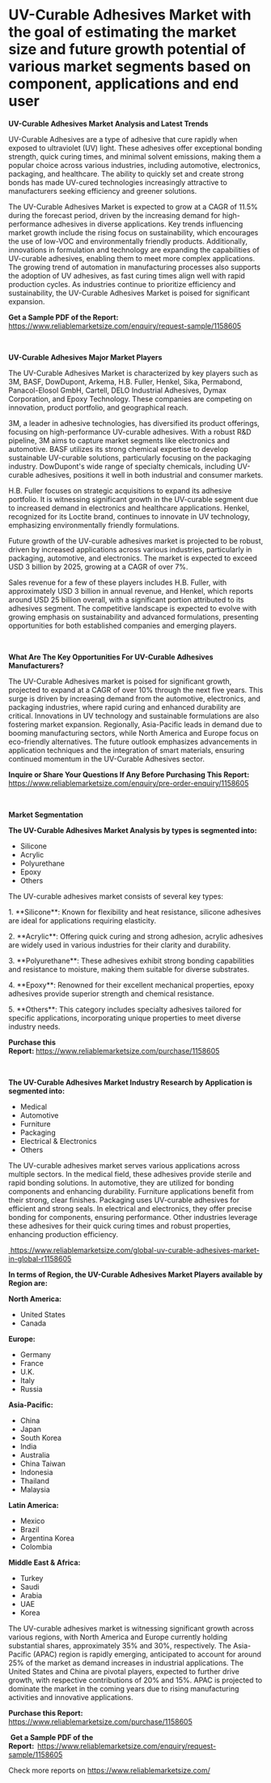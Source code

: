 <p><h1>UV-Curable Adhesives Market with the goal of estimating the market size and future growth potential of various market segments based on component, applications and end user</h1></p><p><strong>UV-Curable Adhesives Market Analysis and Latest Trends</strong></p>
<p><p>UV-Curable Adhesives are a type of adhesive that cure rapidly when exposed to ultraviolet (UV) light. These adhesives offer exceptional bonding strength, quick curing times, and minimal solvent emissions, making them a popular choice across various industries, including automotive, electronics, packaging, and healthcare. The ability to quickly set and create strong bonds has made UV-cured technologies increasingly attractive to manufacturers seeking efficiency and greener solutions.</p><p>The UV-Curable Adhesives Market is expected to grow at a CAGR of 11.5% during the forecast period, driven by the increasing demand for high-performance adhesives in diverse applications. Key trends influencing market growth include the rising focus on sustainability, which encourages the use of low-VOC and environmentally friendly products. Additionally, innovations in formulation and technology are expanding the capabilities of UV-curable adhesives, enabling them to meet more complex applications. The growing trend of automation in manufacturing processes also supports the adoption of UV adhesives, as fast curing times align well with rapid production cycles. As industries continue to prioritize efficiency and sustainability, the UV-Curable Adhesives Market is poised for significant expansion.</p></p>
<p><strong>Get a Sample PDF of the Report:&nbsp;</strong> <a href="https://www.reliablemarketsize.com/enquiry/request-sample/1158605?utm_campaign=2853&utm_medium=2&utm_source=Github&utm_content=ia&utm_term=22032025&utm_id=uv-curable-adhesives">https://www.reliablemarketsize.com/enquiry/request-sample/1158605</a></p>
<p>&nbsp;</p>
<p><strong>UV-Curable Adhesives Major Market Players</strong></p>
<p><p>The UV-Curable Adhesives Market is characterized by key players such as 3M, BASF, DowDupont, Arkema, H.B. Fuller, Henkel, Sika, Permabond, Panacol-Elosol GmbH, Cartell, DELO Industrial Adhesives, Dymax Corporation, and Epoxy Technology. These companies are competing on innovation, product portfolio, and geographical reach.</p><p>3M, a leader in adhesive technologies, has diversified its product offerings, focusing on high-performance UV-curable adhesives. With a robust R&D pipeline, 3M aims to capture market segments like electronics and automotive. BASF utilizes its strong chemical expertise to develop sustainable UV-curable solutions, particularly focusing on the packaging industry. DowDupont's wide range of specialty chemicals, including UV-curable adhesives, positions it well in both industrial and consumer markets.</p><p>H.B. Fuller focuses on strategic acquisitions to expand its adhesive portfolio. It is witnessing significant growth in the UV-curable segment due to increased demand in electronics and healthcare applications. Henkel, recognized for its Loctite brand, continues to innovate in UV technology, emphasizing environmentally friendly formulations.</p><p>Future growth of the UV-curable adhesives market is projected to be robust, driven by increased applications across various industries, particularly in packaging, automotive, and electronics. The market is expected to exceed USD 3 billion by 2025, growing at a CAGR of over 7%.</p><p>Sales revenue for a few of these players includes H.B. Fuller, with approximately USD 3 billion in annual revenue, and Henkel, which reports around USD 25 billion overall, with a significant portion attributed to its adhesives segment. The competitive landscape is expected to evolve with growing emphasis on sustainability and advanced formulations, presenting opportunities for both established companies and emerging players.</p></p>
<p>&nbsp;</p>
<p><strong>What Are The Key Opportunities For UV-Curable Adhesives Manufacturers?</strong></p>
<p><p>The UV-Curable Adhesives market is poised for significant growth, projected to expand at a CAGR of over 10% through the next five years. This surge is driven by increasing demand from the automotive, electronics, and packaging industries, where rapid curing and enhanced durability are critical. Innovations in UV technology and sustainable formulations are also fostering market expansion. Regionally, Asia-Pacific leads in demand due to booming manufacturing sectors, while North America and Europe focus on eco-friendly alternatives. The future outlook emphasizes advancements in application techniques and the integration of smart materials, ensuring continued momentum in the UV-Curable Adhesives sector.</p></p>
<p><strong>Inquire or Share Your Questions If Any Before Purchasing This Report:</strong> <a href="https://www.reliablemarketsize.com/enquiry/pre-order-enquiry/1158605?utm_campaign=2853&utm_medium=2&utm_source=Github&utm_content=ia&utm_term=22032025&utm_id=uv-curable-adhesives">https://www.reliablemarketsize.com/enquiry/pre-order-enquiry/1158605</a></p>
<p>&nbsp;</p>
<p><strong>Market Segmentation</strong></p>
<p><strong>The UV-Curable Adhesives Market Analysis by types is segmented into:</strong></p>
<p><ul><li>Silicone</li><li>Acrylic</li><li>Polyurethane</li><li>Epoxy</li><li>Others</li></ul></p>
<p><p>The UV-curable adhesives market consists of several key types: </p><p>1. **Silicone**: Known for flexibility and heat resistance, silicone adhesives are ideal for applications requiring elasticity.</p><p>2. **Acrylic**: Offering quick curing and strong adhesion, acrylic adhesives are widely used in various industries for their clarity and durability.</p><p>3. **Polyurethane**: These adhesives exhibit strong bonding capabilities and resistance to moisture, making them suitable for diverse substrates.</p><p>4. **Epoxy**: Renowned for their excellent mechanical properties, epoxy adhesives provide superior strength and chemical resistance.</p><p>5. **Others**: This category includes specialty adhesives tailored for specific applications, incorporating unique properties to meet diverse industry needs.</p></p>
<p><strong>Purchase this Report:&nbsp;</strong><a href="https://www.reliablemarketsize.com/purchase/1158605?utm_campaign=2853&utm_medium=2&utm_source=Github&utm_content=ia&utm_term=22032025&utm_id=uv-curable-adhesives">https://www.reliablemarketsize.com/purchase/1158605</a></p>
<p>&nbsp;</p>
<p><strong>The UV-Curable Adhesives Market Industry Research by Application is segmented into:</strong></p>
<p><ul><li>Medical</li><li>Automotive</li><li>Furniture</li><li>Packaging</li><li>Electrical & Electronics</li><li>Others</li></ul></p>
<p><p>The UV-curable adhesives market serves various applications across multiple sectors. In the medical field, these adhesives provide sterile and rapid bonding solutions. In automotive, they are utilized for bonding components and enhancing durability. Furniture applications benefit from their strong, clear finishes. Packaging uses UV-curable adhesives for efficient and strong seals. In electrical and electronics, they offer precise bonding for components, ensuring performance. Other industries leverage these adhesives for their quick curing times and robust properties, enhancing production efficiency.</p></p>
<p><a href="https://www.reliablemarketsize.com/global-uv-curable-adhesives-market-in-global-r1158605?utm_campaign=2853&utm_medium=2&utm_source=Github&utm_content=ia&utm_term=22032025&utm_id=uv-curable-adhesives">&nbsp;https://www.reliablemarketsize.com/global-uv-curable-adhesives-market-in-global-r1158605</a></p>
<p><strong>In terms of Region, the UV-Curable Adhesives Market Players available by Region are:</strong></p>
<p>
    <p> <strong> North America: </strong>
        <ul>
            <li>United States</li>
            <li>Canada</li>
        </ul>
        </p> 
    <p> <strong> Europe: </strong>
        <ul>
            <li>Germany</li>
            <li>France</li>
            <li>U.K.</li>
            <li>Italy</li>
            <li>Russia</li>
        </ul>
        </p> 
    <p> <strong> Asia-Pacific: </strong>
        <ul>
            <li>China</li>
            <li>Japan</li>
            <li>South Korea</li>
            <li>India</li>
            <li>Australia</li>
            <li>China Taiwan</li>
            <li>Indonesia</li>
            <li>Thailand</li>
            <li>Malaysia</li>
        </ul>
        </p> 
    <p> <strong> Latin America: </strong>
        <ul>
            <li>Mexico</li>
            <li>Brazil</li>
            <li>Argentina Korea</li>
            <li>Colombia</li>
        </ul>
        </p> 
    <p> <strong> Middle East & Africa: </strong>
        <ul>
            <li>Turkey</li>
            <li>Saudi</li>
            <li>Arabia</li>
            <li>UAE</li>
            <li>Korea</li>
        </ul>
    </p>
    </p>
<p><p>The UV-curable adhesives market is witnessing significant growth across various regions, with North America and Europe currently holding substantial shares, approximately 35% and 30%, respectively. The Asia-Pacific (APAC) region is rapidly emerging, anticipated to account for around 25% of the market as demand increases in industrial applications. The United States and China are pivotal players, expected to further drive growth, with respective contributions of 20% and 15%. APAC is projected to dominate the market in the coming years due to rising manufacturing activities and innovative applications.</p></p>
<p><strong>Purchase this Report: </strong><a href="https://www.reliablemarketsize.com/purchase/1158605?utm_campaign=2853&utm_medium=2&utm_source=Github&utm_content=ia&utm_term=22032025&utm_id=uv-curable-adhesives">https://www.reliablemarketsize.com/purchase/1158605</a></p>
<p>&nbsp;<strong>Get a Sample PDF of the Report:&nbsp;&nbsp;</strong><a href="https://www.reliablemarketsize.com/enquiry/request-sample/1158605?utm_campaign=2853&utm_medium=2&utm_source=Github&utm_content=ia&utm_term=22032025&utm_id=uv-curable-adhesives">https://www.reliablemarketsize.com/enquiry/request-sample/1158605</a></p>
<p><strong></strong></p>
<p>Check more reports on <a href="https://www.reliablemarketsize.com/?utm_campaign=2853&utm_medium=2&utm_source=Github&utm_content=ia&utm_term=22032025&utm_id=uv-curable-adhesives">https://www.reliablemarketsize.com/</a></p>